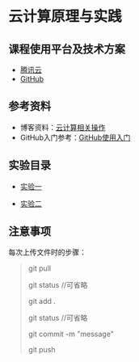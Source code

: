 # 云计算原理与实践

## 课程使用平台及技术方案

* [腾讯云](https://cloud.tencent.com/)
* [GitHub](https://github.com/) 

## 参考资料

* 博客资料：[云计算相关操作](https://blog.csdn.net/llfjfz)
*  GitHub入门参考：[GitHub使用入门](https://blog.csdn.net/llfjfz/article/details/99747385)

## 实验目录

* [实验一](https://github.com/eric-ruhu/CloudComputing/tree/master/Basis)

* [实验二](https://github.com/eric-ruhu/CloudComputing/tree/master/Website)

## 注意事项

每次上传文件时的步骤：

> git pull
>
> git status    //可省略
>
> git add .
>
> git status    //可省略
>
> git commit -m "message"
>
> git push
